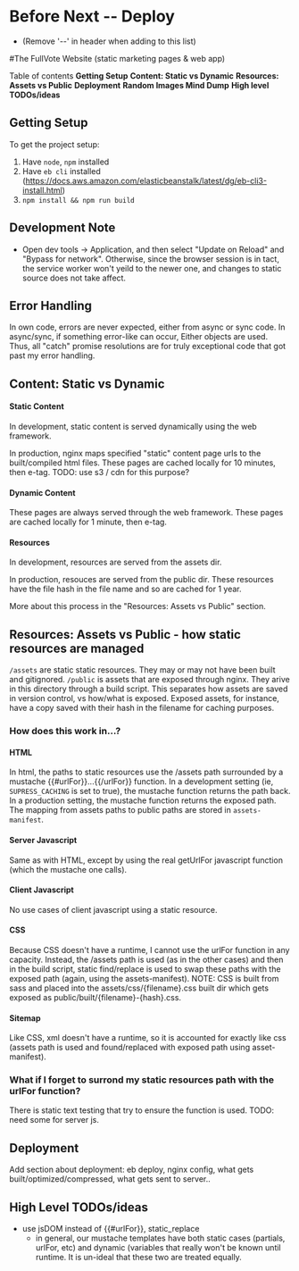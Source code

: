 # Before Next -- Deploy
- (Remove '--' in header when adding to this list)


#The FullVote Website (static marketing pages & web app)

Table of contents
<b>Getting Setup</b>
<b>Content: Static vs Dynamic</b>
<b>Resources: Assets vs Public</b>
<b>Deployment</b>
<b>Random Images Mind Dump</b>
<b>High level TODOs/ideas</b>



## Getting Setup

To get the project setup:
1. Have `node`, `npm` installed
2. Have `eb cli` installed (https://docs.aws.amazon.com/elasticbeanstalk/latest/dg/eb-cli3-install.html)
3. `npm install && npm run build`


## Development Note
- Open dev tools -> Application, and then select "Update on Reload" and "Bypass for network". Otherwise, since the browser session is in tact, the service worker won't yeild to the newer one, and changes to static source does not take affect.

## Error Handling
In own code, errors are never expected, either from async or sync code.
In async/sync, if something error-like can occur, Either objects are used.
Thus, all "catch" promise resolutions are for truly exceptional code that got past my error handling.



## Content: Static vs Dynamic

#### Static Content

In development, static content is served dynamically using the web framework.

In production, nginx maps specified "static" content page urls to the built/compiled html files.
These pages are cached locally for 10 minutes, then e-tag.
TODO: use s3 / cdn for this purpose?

#### Dynamic Content

These pages are always served through the web framework.
These pages are cached locally for 1 minute, then e-tag.

#### Resources

In development, resources are served from the assets dir.

In production, resouces are served from the public dir.
These resources have the file hash in the file name and so are cached for 1 year.

More about this process in the "Resources: Assets vs Public" section.




## Resources: Assets vs Public - how static resources are managed

`/assets` are static static resources. They may or may not have been built and gitignored.
`/public` is assets that are exposed through nginx. They arive in this directory through a build script. This separates how assets are saved in version control, vs how/what is exposed. Exposed assets, for instance, have a copy saved with their hash in the filename for caching purposes.

### How does this work in...?

#### HTML

In html, the paths to static resources use the /assets path surrounded by a mustache {{#urlFor}}...{{/urlFor}} function. In a development setting (ie, `SUPRESS_CACHING` is set to true), the mustache function returns the path back. In a production setting, the mustache function returns the exposed path. The mapping from assets paths to public paths are stored in `assets-manifest`.

#### Server Javascript

Same as with HTML, except by using the real getUrlFor javascript function (which the mustache one calls).

#### Client Javascript

No use cases of client javascript using a static resource.

#### CSS

Because CSS doesn't have a runtime, I cannot use the urlFor function in any capacity. Instead, the /assets path is used (as in the other cases) and then in the build script, static find/replace is used to swap these paths with the exposed path (again, using the assets-manifest). NOTE: CSS is built from sass and placed into the assets/css/{filename}.css built dir which gets exposed as public/built/{filename}-{hash}.css.

#### Sitemap

Like CSS, xml doesn't have a runtime, so it is accounted for exactly like css (assets path is used and found/replaced with exposed path using asset-manifest).


### What if I forget to surrond my static resources path with the urlFor function?

There is static text testing that try to ensure the function is used. TODO: need some for server js.



## Deployment

Add section about deployment: eb deploy, nginx config, what gets built/optimized/compressed, what gets sent to server..





## High Level TODOs/ideas

- use jsDOM instead of {{#urlFor}}, static\_replace
  - in general, our mustache templates have both static cases (partials, urlFor, etc) and dynamic (variables that really won't be known until runtime. It is un-ideal that these two are treated equally.

